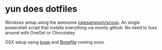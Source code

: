 # yun does dotfiles

Windows setup using the awesome [lukesampson/scoop](https://github.com/lukesampson/scoop/). An single powershell script that installs everything via mostly github. No need to fuss around with OneGet or Chocolatey 

OSX setup using [brew](http://brew.sh/) and [Brewfile](https://robots.thoughtbot.com/brewfile-a-gemfile-but-for-homebrew) coming soon.